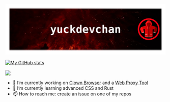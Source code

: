 ![Banner Image](banner3.png)

[![My GitHub stats](https://github-readme-stats.vercel.app/api?username=yuckdevchan&show_icons=true&theme=transparent&hide_border=true)](https://github.com/yuckdevchan)

<a href="https://github.com/yuckdevchan"><img align="center" src="https://github-readme-stats.vercel.app/api/top-langs/?username=yuckdevchan&layout=compact&theme=transparent&hide_border=true&langs_count=4&exclude_repo=tibernet3" /></a>

- 🔭 I’m currently working on [Clown Browser](https://github.com/yuckdevchan/clown-browser) and a [Web Proxy Tool](https://github.com/yuckdevchan/tibernet3)
- 🌱 I’m currently learning advanced CSS and Rust
- 📫 How to reach me: create an issue on one of my repos
